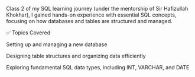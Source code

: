  Class 2 of my SQL learning journey (under the mentorship of Sir Hafizullah Khokhar), I gained hands-on experience with essential SQL concepts, focusing on how databases and tables are structured and managed.

✅ Topics Covered

Setting up and managing a new database

Designing table structures and organizing data efficiently

Exploring fundamental SQL data types, including INT, VARCHAR, and DATE
